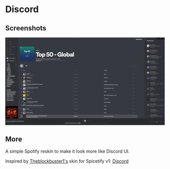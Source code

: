 # Discord

## Screenshots

![Screenshot 1](Screenshot_1.png)

## More

A simple Spotify reskin to make it look more like Discord UI.

Inspired by [Theblockbuster1's](https://github.com/Theblockbuster1) skin for Spicetify v1: [Discord](https://github.com/morpheusthewhite/spicetify-themes/tree/master/Discord) 